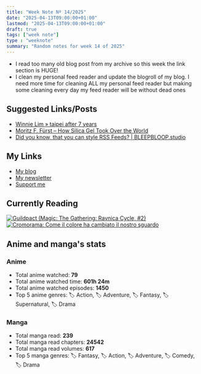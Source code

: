 ```yaml
---
title: "Week Note Nº 14/2025"
date: "2025-04-13T09:00:00+01:00"
lastmod: "2025-04-13T09:00:00+01:00"
draft: true
tags: ["week note"]
type : "weeknote"
summary: "Random notes for week 14 of 2025"
---
```


- I read too many old blog post from my archive so this week the link section is HUGE!
- I clean my personal feed reader and update the blogroll of my blog. I need more time for cleaning ALL my personal feed reader but making some cleaning every day my feed reader will be without dead ones

## Suggested Links/Posts
- [Winnie Lim » taipei after 7 years](https://winnielim.org/journal/taipei-after-7-years/)
- [Moritz F. Fürst – How Silica Gel Took Over the World](https://moritzfuerst.net/micro/6210174447892903)
- [Did you know, that you can style RSS Feeds? | BLEEPBLOOP.studio](https://bleepbloop.studio/posts/did-you-know-you-can-style-rss-feeds)

## My Links
- [My blog](https://www.fundor333.com)
- [My newsletter](https://newsletter.digitaltearoom.com)
- [Support me](https://ko-fi.com/fundor333)

## Currently Reading
[![Guildpact (Magic: The Gathering: Ravnica Cycle, #2)](https://i.gr-assets.com/images/S/compressed.photo.goodreads.com/books/1328330416l/8372385._SY160_.jpg)](https://www.goodreads.com/review/show/7292099460?utm_medium=api&utm_source=rss) [![Cromorama: Come il colore ha cambiato il nostro sguardo](https://i.gr-assets.com/images/S/compressed.photo.goodreads.com/books/1505808761l/36266532._SX98_.jpg)](https://www.goodreads.com/review/show/5993206761?utm_medium=api&utm_source=rss)

## Anime and manga's stats

### **Anime**
- Total anime watched: **79**
- Total anime watched time: **601h 24m**
- Total anime watched episodes: **1450**
- Top 5 anime genres: 🏷️ Action, 🏷️ Adventure, 🏷️ Fantasy, 🏷️ Supernatural, 🏷️ Drama

### **Manga**
- Total manga read: **239**
- Total manga read chapters: **24542**
- Total manga read volumes: **617**
- Top 5 manga genres: 🏷️ Fantasy, 🏷️ Action, 🏷️ Adventure, 🏷️ Comedy, 🏷️ Drama
